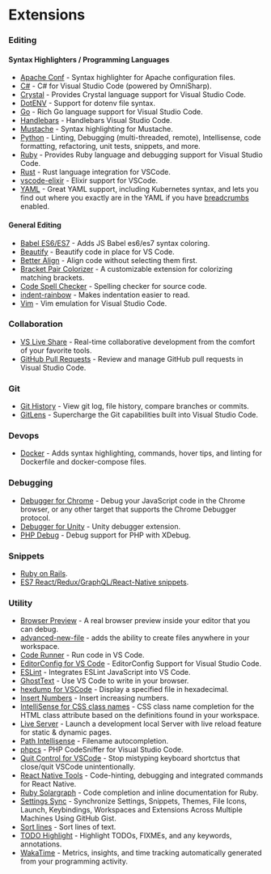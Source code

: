 # Extensions

### Editing

>

#### Syntax Highlighters / Programming Languages

* [Apache Conf](https://marketplace.visualstudio.com/items?itemName=mrmlnc.vscode-apache) - Syntax highlighter for Apache configuration files.
* [C\#](https://marketplace.visualstudio.com/items?itemName=ms-vscode.csharp) - C\# for Visual Studio Code \(powered by OmniSharp\).
* [Crystal](https://marketplace.visualstudio.com/items?itemName=g3ortega.crystal) - Provides Crystal language support for Visual Studio Code.
* [DotENV](https://marketplace.visualstudio.com/items?itemName=mikestead.dotenv) - Support for dotenv file syntax.
* [Go](https://marketplace.visualstudio.com/items?itemName=ms-vscode.go) - Rich Go language support for Visual Studio Code.
* [Handlebars](https://marketplace.visualstudio.com/items?itemName=andrejunges.handlebars) - Handlebars Visual Studio Code.
* [Mustache](https://marketplace.visualstudio.com/items?itemName=dawhite.mustache) - Syntax highlighting for Mustache.
* [Python](https://marketplace.visualstudio.com/items?itemName=ms-python.python) - Linting, Debugging \(multi-threaded, remote\), Intellisense, code formatting, refactoring, unit tests, snippets, and more.
* [Ruby](https://marketplace.visualstudio.com/items?itemName=rebornix.ruby) - Provides Ruby language and debugging support for Visual Studio Code.
* [Rust](https://marketplace.visualstudio.com/items?itemName=kalitaalexey.vscode-rust) - Rust language integration for VSCode.
* [vscode-elixir](https://marketplace.visualstudio.com/items?itemName=mjmcloug.vscode-elixir) - Elixir support for VSCode.
* [YAML](https://marketplace.visualstudio.com/items?itemName=redhat.vscode-yaml) - Great YAML support, including Kubernetes syntax, and lets you find out where you exactly are in the YAML if you have [breadcrumbs](https://code.visualstudio.com/updates/v1_26#_breadcrumbs) enabled.

#### General Editing

* [Babel ES6/ES7](https://marketplace.visualstudio.com/items?itemName=dzannotti.vscode-babel-coloring) - Adds JS Babel es6/es7 syntax coloring.
* [Beautify](https://marketplace.visualstudio.com/items?itemName=HookyQR.beautify) - Beautify code in place for VS Code.
* [Better Align](https://marketplace.visualstudio.com/items?itemName=wwm.better-align) - Align code without selecting them first.
* [Bracket Pair Colorizer](https://marketplace.visualstudio.com/items?itemName=CoenraadS.bracket-pair-colorizer) - A customizable extension for colorizing matching brackets.
* [Code Spell Checker](https://marketplace.visualstudio.com/items?itemName=streetsidesoftware.code-spell-checker) - Spelling checker for source code.
* [indent-rainbow](https://marketplace.visualstudio.com/items?itemName=oderwat.indent-rainbow) - Makes indentation easier to read.
* [Vim](https://marketplace.visualstudio.com/items?itemName=vscodevim.vim) - Vim emulation for Visual Studio Code.

### Collaboration

* [VS Live Share](https://marketplace.visualstudio.com/items?itemName=MS-vsliveshare.vsliveshare) - Real-time collaborative development from the comfort of your favorite tools.
* [GitHub Pull Requests](https://marketplace.visualstudio.com/items?itemName=GitHub.vscode-pull-request-github) - Review and manage GitHub pull requests in Visual Studio Code.

### Git

* [Git History](https://marketplace.visualstudio.com/items?itemName=donjayamanne.githistory) - View git log, file history, compare branches or commits.
* [GitLens](https://marketplace.visualstudio.com/items?itemName=eamodio.gitlens) - Supercharge the Git capabilities built into Visual Studio Code.

### Devops

* [Docker](https://marketplace.visualstudio.com/items?itemName=peterjausovec.vscode-docker) - Adds syntax highlighting, commands, hover tips, and linting for Dockerfile and docker-compose files.

### Debugging

* [Debugger for Chrome](https://marketplace.visualstudio.com/items?itemName=msjsdiag.debugger-for-chrome) - Debug your JavaScript code in the Chrome browser, or any other target that supports the Chrome Debugger protocol.
* [Debugger for Unity](https://marketplace.visualstudio.com/items?itemName=unity.unity-debug) - Unity debugger extension.
* [PHP Debug](https://marketplace.visualstudio.com/items?itemName=felixfbecker.php-debug) - Debug support for PHP with XDebug.

### Snippets

* [Ruby on Rails](https://marketplace.visualstudio.com/items?itemName=hridoy.rails-snippets).
* [ES7 React/Redux/GraphQL/React-Native snippets](https://marketplace.visualstudio.com/items?itemName=dsznajder.es7-react-js-snippets).

### Utility

* [Browser Preview](https://github.com/auchenberg/vscode-browser-preview) - A real browser preview inside your editor that you can debug.
* [advanced-new-file](https://marketplace.visualstudio.com/items?itemName=patbenatar.advanced-new-file) - adds the ability to create files anywhere in your workspace.
* [Code Runner](https://marketplace.visualstudio.com/items?itemName=formulahendry.code-runner) - Run code in VS Code.
* [EditorConfig for VS Code](https://marketplace.visualstudio.com/items?itemName=editorconfig.editorconfig) - EditorConfig Support for Visual Studio Code.
* [ESLint](https://marketplace.visualstudio.com/items?itemName=dbaeumer.vscode-eslint) - Integrates ESLint JavaScript into VS Code.
* [GhostText](https://marketplace.visualstudio.com/items?itemName=tokoph.ghosttext) - Use VS Code to write in your browser.
* [hexdump for VSCode](https://marketplace.visualstudio.com/items?itemName=slevesque.vscode-hexdump) - Display a specified file in hexadecimal.
* [Insert Numbers](https://marketplace.visualstudio.com/items?itemName=asuka.insertnumbers) - Insert increasing numbers.
* [IntelliSense for CSS class names](https://marketplace.visualstudio.com/items?itemName=Zignd.html-css-class-completion) - CSS class name completion for the HTML class attribute based on the definitions found in your workspace.
* [Live Server](https://marketplace.visualstudio.com/items?itemName=ritwickdey.liveserver) - Launch a development local Server with live reload feature for static & dynamic pages.
* [Path Intellisense](https://marketplace.visualstudio.com/items?itemName=christian-kohler.path-intellisense) - Filename autocompletion.
* [phpcs](https://marketplace.visualstudio.com/items?itemName=ikappas.phpcs) - PHP CodeSniffer for Visual Studio Code.
* [Quit Control for VSCode](https://marketplace.visualstudio.com/items?itemName=artdiniz.quitcontrol-vscode) - Stop mistyping keyboard shortctus that close/quit VSCode unintentionally.
* [React Native Tools](https://marketplace.visualstudio.com/items?itemName=vsmobile.vscode-react-native) - Code-hinting, debugging and integrated commands for React Native.
* [Ruby Solargraph](https://marketplace.visualstudio.com/items?itemName=castwide.solargraph) - Code completion and inline documentation for Ruby.
* [Settings Sync](https://marketplace.visualstudio.com/items?itemName=shan.code-settings-sync) - Synchronize Settings, Snippets, Themes, File Icons, Launch, Keybindings, Workspaces and Extensions Across Multiple Machines Using GitHub Gist.
* [Sort lines](https://marketplace.visualstudio.com/items?itemName=tyriar.sort-lines) - Sort lines of text.
* [TODO Highlight](https://marketplace.visualstudio.com/items?itemName=wayou.vscode-todo-highlight) - Highlight TODOs, FIXMEs, and any keywords, annotations.
* [WakaTime](https://marketplace.visualstudio.com/items?itemName=wakatime.vscode-wakatime) - Metrics, insights, and time tracking automatically generated from your programming activity.





